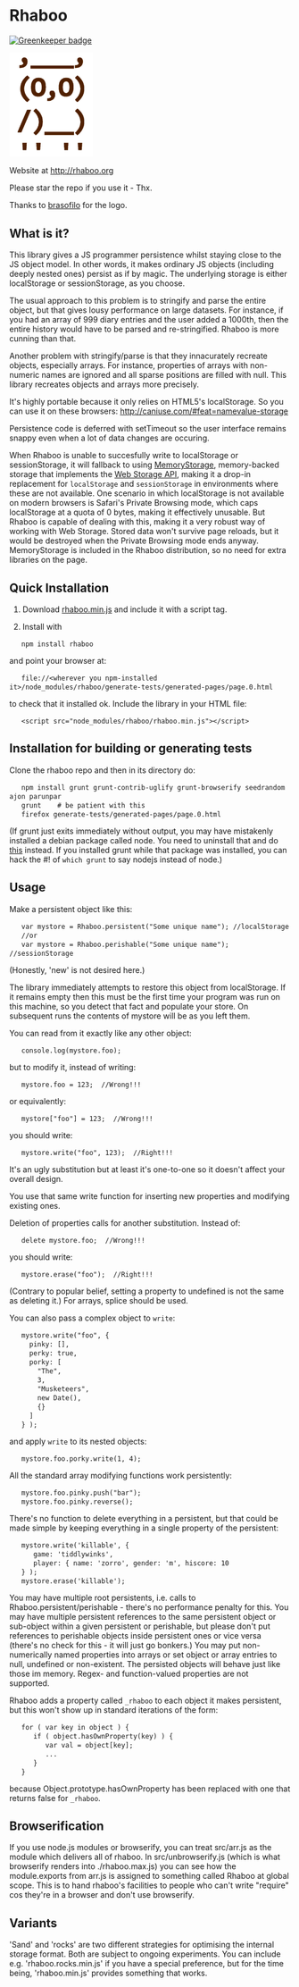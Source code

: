 Rhaboo
======

[![Greenkeeper badge](https://badges.greenkeeper.io/Download/rhaboo.svg)](https://greenkeeper.io/)

<img src="logo.png" width="150px;"/>

Website at http://rhaboo.org

Please star the repo if you use it - Thx.
 
Thanks to <a href='https://github.com/brasofilo'>brasofilo</a> for the logo. 

What is it?
-----------

This library gives a JS programmer persistence whilst staying close to the JS object model. In other words, it makes ordinary JS objects (including deeply nested ones) persist as if by magic. The underlying storage is either localStorage or sessionStorage, as you choose.

The usual approach to this problem is to stringify and parse the entire object, but that gives lousy performance on large datasets. For instance, if you had an array of 999 diary entries and the user added a 1000th, then the entire history would have to be parsed and re-stringified. Rhaboo is more cunning than that.

Another problem with stringify/parse is that they innacurately recreate objects, especially arrays. For instance, properties of arrays with non-numeric names are ignored and all sparse positions are filled with null. This library recreates objects and arrays more precisely.

It's highly portable because it only relies on HTML5's localStorage. So you can use it on these browsers: http://caniuse.com/#feat=namevalue-storage

Persistence code is deferred with setTimeout so the user interface remains snappy even when a lot of data changes are occuring. 

When Rhaboo is unable to succesfully write to localStorage or sessionStorage, it will fallback to using [MemoryStorage](http://download.github.io/memorystorage/), memory-backed storage that implements the [Web Storage API](http://www.w3.org/TR/webstorage/), making it a drop-in replacement for `localStorage` and `sessionStorage` in environments where these are not available. One scenario in which localStorage is not available on modern browsers is Safari's Private Browsing mode, which caps localStorage at a quota of 0 bytes, making it effectively unusable. But Rhaboo is capable of dealing with this, making it a very robust way of working with Web Storage. Stored data won't survive page reloads, but it would be destroyed when the Private Browsing mode ends anyway. MemoryStorage is included in the Rhaboo distribution, so no need for extra libraries on the page.

Quick Installation
------------------

1. Download <a class='download plain' href="https://raw.githubusercontent.com/adrianmay/rhaboo/master/rhaboo.min.js" download>rhaboo.min.js</a> and include it with a script tag.

2. Install with 

```
   npm install rhaboo
```

and point your browser at: 

```
   file://<wherever you npm-installed it>/node_modules/rhaboo/generate-tests/generated-pages/page.0.html
```

to check that it installed ok. Include the library in your HTML file:

```
   <script src="node_modules/rhaboo/rhaboo.min.js"></script>
```

Installation for building or generating tests
---------------------------------------------

Clone the rhaboo repo and then in its directory do:

```
   npm install grunt grunt-contrib-uglify grunt-browserify seedrandom ajon parunpar
   grunt    # be patient with this
   firefox generate-tests/generated-pages/page.0.html
```

(If grunt just exits immediately without output, you may have mistakenly installed a debian package called node. 
You need to uninstall that and do <a href='https://github.com/joyent/node/wiki/Installing-Node.js-via-package-manager#debian-and-ubuntu-based-linux-distributions'>this</a> instead. 
If you installed grunt while that package was installed, you can hack the #! of `which grunt` to say nodejs instead of node.)

Usage
-----

Make a persistent object like this:

```
   var mystore = Rhaboo.persistent("Some unique name"); //localStorage
   //or
   var mystore = Rhaboo.perishable("Some unique name"); //sessionStorage
```
(Honestly, 'new' is not desired here.)

The library immediately attempts to restore this object from localStorage. If it remains empty then this must be the first time your program was run on this machine, so you detect that fact and populate your store. On subsequent runs the contents of mystore will be as you left them.

You can read from it exactly like any other object:

```
   console.log(mystore.foo); 
```
but to modify it, instead of writing:
 
```
   mystore.foo = 123;  //Wrong!!!
```
or equivalently: 

```
   mystore["foo"] = 123;  //Wrong!!!
```
you should write:

```
   mystore.write("foo", 123);  //Right!!!
```

It's an ugly substitution but at least it's one-to-one so it doesn't affect your overall design.

You use that same write function for inserting new properties and modifying existing ones.  

Deletion of properties calls for another substitution. Instead of:

```
   delete mystore.foo;  //Wrong!!!
```

you should write:

```
   mystore.erase("foo");  //Right!!!
```

(Contrary to popular belief, setting a property to undefined is not the same as deleting it.) For arrays, splice should be used. 

You can also pass a complex object to `write`:

```
   mystore.write("foo", {   
     pinky: [],   
     perky: true,   
     porky: [   
       "The",   
       3,   
       "Musketeers",   
       new Date(),
       {}   
     ]   
   } );
```

and apply `write` to its nested objects:

```
   mystore.foo.porky.write(1, 4);
```

All the standard array modifying functions work persistently:

```
   mystore.foo.pinky.push("bar");  
   mystore.foo.pinky.reverse();
```

There's no function to delete everything in a persistent, but that could be made simple by keeping everything in a single property of the persistent:

```
   mystore.write('killable', { 
      game: 'tiddlywinks', 
      player: { name: 'zorro', gender: 'm', hiscore: 10 
   } );
   mystore.erase('killable');
```

You may have multiple root persistents, i.e. calls to Rhaboo.persistent/perishable - there's no performance penalty for this. You may have multiple persistent references to the same persistent object or sub-object within a given persistent or perishable, but please don't put references to perishable objects inside persistent ones or vice versa (there's no check for this - it will just go bonkers.) You may put non-numerically named properties into arrays or set object or array entries to null, undefined or non-existent. The persisted objects will behave just like those im memory. Regex- and function-valued properties are not supported.

Rhaboo adds a property called `_rhaboo` to each object it makes persistent, but this won't show up in standard iterations of the form:

```
   for ( var key in object ) {
      if ( object.hasOwnProperty(key) ) {
         var val = object[key];
         ...
      }
   }
```

because Object.prototype.hasOwnProperty has been replaced with one that returns false for `_rhaboo`.

Browserification
----------------

If you use node.js modules or browserify, you can treat src/arr.js as the module which delivers all of rhaboo. In src/unbrowserify.js (which is what browserify renders into ./rhaboo.max.js) you can see how the module.exports from arr.js is assigned to something called Rhaboo at global scope. This is to hand rhaboo's facilities to people who can't write "require" cos they're in a browser and don't use browserify. 

Variants
--------

'Sand' and 'rocks' are two different strategies for optimising the internal storage format. Both are subject to ongoing experiments. You can include e.g. 'rhaboo.rocks.min.js' if you have a special preference, but for the time being, 'rhaboo.min.js' provides something that works.




